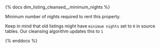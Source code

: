{% docs dim_listing_cleansed__minimum_nights %}

Minimum number of nights required to rent this property.

Keep in mind that old listings might have `minimum nights` set
to `0` in source tables. Our cleansing algorithm updates this to `1`

{% enddocs %}